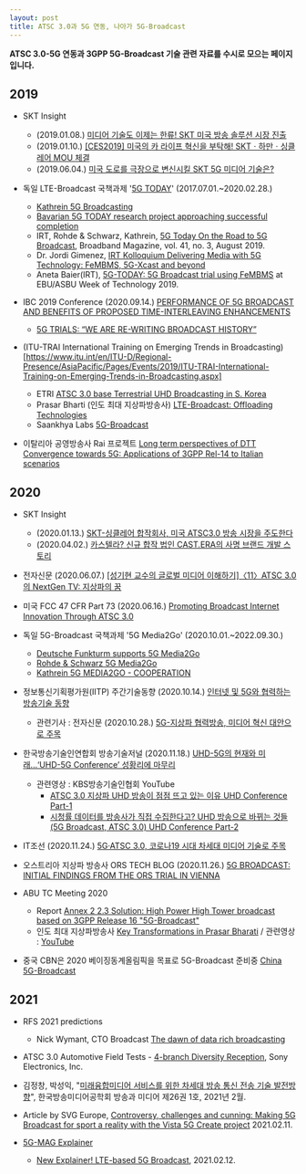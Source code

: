 ```yaml
---
layout: post
title: ATSC 3.0과 5G 연동, 나아가 5G-Broadcast
---
```


**ATSC 3.0-5G 연동과 3GPP 5G-Broadcast 기술 관련 자료를 수시로 모으는 페이지입니다.**

## 2019

* SKT Insight 
   + (2019.01.08.) [미디어 기술도 이제는 한류! SKT 미국 방송 솔루션 시장 진출](https://www.sktinsight.com/111997)
   + (2019.01.10.) [[CES2019] 미국의 카 라이프 혁신을 부탁해! SKTㆍ하만ㆍ싱클레어 MOU 체결](https://www.sktinsight.com/112047)
   + (2019.06.04.) [미국 도로를 극장으로 변신시킬 SKT 5G 미디어 기술은?](https://www.sktinsight.com/116140)


* 독일 LTE-Broadcast 국책과제 '[5G TODAY](https://5g-today.de/?lang=en)' (2017.07.01.~2020.02.28.) 
    + [Kathrein 5G Broadcasting](https://www.kathrein-bca.com/en/references/5g-broadcasting)
    + [Bavarian 5G TODAY research project approaching successful completion](https://www.rohde-schwarz.com/us/about/news-press/all-news/bavarian-5g-today-research-project-approaching-successful-completion-press-release-detailpage_229356-706880.html)
    + IRT, Rohde & Schwarz, Kathrein, [5G Today On the Road to 5G Broadcast](https://www.thescte.eu/resources/downloads/editorial-broadband-journal/august-2019/1496-p76-5g-today-on-the-road-to-5g-broadcast/file), Broadband Magazine, vol. 41, no. 3, August 2019.
    + Dr. Jordi Gimenez, [IRT Kolloquium Delivering Media with 5G Technology: FeMBMS, 5G-Xcast and beyond](https://www.youtube.com/watch?v=WfeaBDZyevI)
    + Aneta Baier(IRT), [5G-TODAY: 5G Broadcast trial using FeMBMS](https://tech.ebu.ch/docs/events/asbu_wot2019/presentations/Day3-slot6-EBU-ASBU-WoT-5G_today-Aneta%20Baier-IRT-2019.pdf) at EBU/ASBU Week of Technology 2019.


* IBC 2019 Conference (2020.09.14.) [PERFORMANCE OF 5G BROADCAST AND BENEFITS OF PROPOSED TIME-INTERLEAVING ENHANCEMENTS
](https://www.ibc.org/technical-papers/performance-of-5g-broadcast-and-benefits-of-proposed-time-interleaving-enhancements/6745.article)
  + [5G TRIALS: “WE ARE RE-WRITING BROADCAST HISTORY”](https://www.ibc.org/trends/5g-today-bavarias-broadcast-trials/5130.article)
  
* (ITU-TRAI International Training on Emerging Trends in Broadcasting)[https://www.itu.int/en/ITU-D/Regional-Presence/AsiaPacific/Pages/Events/2019/ITU-TRAI-International-Training-on-Emerging-Trends-in-Broadcasting.aspx]
   + ETRI [ATSC 3.0 base Terrestrial UHD Broadcasting in S. Korea](https://www.itu.int/en/ITU-D/Regional-Presence/AsiaPacific/SiteAssets/Pages/Events/2019/ITU-TRAI-International-Training-on-Emerging-Trends-in-Broadcasting/Sung_Ik_Park_Speech.pdf)
   + Prasar Bharti (인도 최대 지상파방송사) [LTE-Broadcast: Offloading Technologies](https://www.itu.int/en/ITU-D/Regional-Presence/AsiaPacific/SiteAssets/Pages/Events/2019/ITU-TRAI-International-Training-on-Emerging-Trends-in-Broadcasting/TRAI%20-%20Panel%20Discussions%20-%2010%20Oct%202019%20-%20Jio%20Deck_Makarand%20Pawar.pdf)
   + Saankhya Labs [5G-Broadcast](https://www.itu.int/en/ITU-D/Regional-Presence/AsiaPacific/SiteAssets/Pages/Events/2019/ITU-TRAI-International-Training-on-Emerging-Trends-in-Broadcasting/Parag_Naik_Speech.pdf)

* 이탈리아 공영방송사 Rai 프로젝트 [Long term perspectives of DTT Convergence towards 5G: Applications of 3GPP Rel-14 to Italian scenarios
](http://www.crit.rai.it/CritPortal/progetti/?p=1810)

## 2020

* SKT Insight 
   + (2020.01.13.) [SKT-싱클레어 합작회사, 미국 ATSC3.0 방송 시장을 주도한다](https://www.sktinsight.com/120122)
   + (2020.04.02.) [카스텔라? 신규 합작 법인 CAST.ERA의 사명 브랜드 개발 스토리](https://www.sktinsight.com/121495)

* 전자신문 (2020.06.07.) [[성기현 교수의 글로벌 미디어 이해하기]〈11〉ATSC 3.0의 NextGen TV: 지상파의 꿈](https://m.etnews.com/20200605000140)

* 미국 FCC 47 CFR Part 73 (2020.06.16.) [Promoting Broadcast Internet Innovation Through ATSC 3.0](https://www.govinfo.gov/content/pkg/FR-2020-07-16/pdf/2020-13202.pdf)

* 독일 5G-Broadcast 국책과제 '5G Media2Go' (2020.10.01.~2022.09.30.) 
    + [Deutsche Funkturm supports 5G Media2Go](https://www.dfmg.de/en/sites-for-your-network/site-rental/id-5g-media2go.html)
    + [Rohde & Schwarz 5G Media2Go](https://www.rohde-schwarz.com/us/about/news-press/all-news/rohde-schwarz-5g-media2go-press-release-detailpage_229356-946689.html)
    + [Kathrein 5G MEDIA2GO - COOPERATION](https://www.kathrein-bca.com/en/5g-media2go-cooperation)

* 정보통신기획평가원(IITP) 주간기술동향 (2020.10.14.) [인터넷 및 5G와 협력하는 방송기술 동향](https://www.itfind.or.kr/publication/regular/weeklytrend/weekly/view.do?boardParam1=8022&boardParam2=8022)
   + 관련기사 : 전자신문 (2020.10.28.) [5G-지상파 협력방송, 미디어 혁신 대안으로 주목](https://www.etnews.com/20201028000203)

* 한국방송기술인연합회 방송기술저널 (2020.11.18.) [UHD-5G의 현재와 미래…‘UHD-5G Conference’ 성황리에 마무리](http://journal.kobeta.com/uhd-5g%ec%9d%98-%ed%98%84%ec%9e%ac%ec%99%80-%eb%af%b8%eb%9e%98uhd-5g-conference-%ec%84%b1%ed%99%a9%eb%a6%ac%ec%97%90-%eb%a7%88%eb%ac%b4%eb%a6%ac/)

   + 관련영상 : KBS방송기술인협회 YouTube 
     + [ATSC 3.0 지상파 UHD 방송이 점점 뜨고 있는 이유 UHD Conference Part-1](https://youtu.be/I-SjKsaheBc)
     + [시청률 데이터를 방송사가 직접 수집한다고? UHD 방송으로 바뀌는 것들 (5G Broadcast, ATSC 3.0) UHD Conference Part-2](https://youtu.be/UbXijiHjBcg)

* IT조선 (2020.11.24.) [5G·ATSC 3.0, 코로나19 시대 차세대 미디어 기술로 주목](http://it.chosun.com/site/data/html_dir/2020/11/24/2020112402595.html)

* 오스트리아 지상파 방송사 ORS TECH BLOG (2020.11.26.) [5G BROADCAST: INITIAL FINDINGS FROM THE ORS TRIAL IN VIENNA](https://www.ors.at/en/tech-blog/blog-articles/5g-broadcast-initial-findings-from-the-ors-trial-in-vienna-505/)

* ABU TC Meeting 2020
   + Report [Annex 2 2.3 Solution: High Power High Tower broadcast based on 3GPP Release 16 "5G-Broadcast"](https://www.abu.org.my/wp-content/uploads/2020/11/7-TRANSMISSION.pdf)
   + 인도 최대 지상파방송사 [Key Transformations in Prasar Bharati](https://www.abu.org.my/wp-content/uploads/2020/11/Sunil-Keynote-ppt-DTM-NextGen-TV-sm.pdf) / 관련영상 : [YouTube](https://youtu.be/YMJdwMUSRGU)

* 중국 CBN은 2020 베이징동계올림픽을 목표로 5G-Broadcast 준비중 [China 5G-Broadcast](https://speakerdeck.com/soichi1/china-5g-broadcast)

## 2021

* RFS 2021 predictions 
  + Nick Wymant, CTO Broadcast [The dawn of data rich broadcasting](https://www.rfsworld.com/articles/blog/rfs-2021-predictions)
  
* ATSC 3.0 Automotive Field Tests - [4-branch Diversity Reception](https://www.sony.com/content/dam/sony/landing-pages/whitepaper-atsc30_automotive_field_tests_.pdf), Sony Electronics, Inc.

* 김정창, 박성익, "[미래융합미디어 서비스를 위한 차세대 방송 통신 전송 기술 발전방향](http://www.kibme.org/resources/journal/20210216103106731.pdf)", 한국방송미디어공학회 방송과 미디어 제26권 1호, 2021년 2월.

* Article by SVG Europe, [Controversy, challenges and cunning: Making 5G Broadcast for sport a reality with the Vista 5G Create project](
https://www.svgeurope.org/blog/headlines/controversy-challenges-and-cunning-making-5g-broadcast-for-sport-a-reality-with-the-vista-5g-create-project/) 2021.02.11.

* [5G-MAG Explainer](https://www.5g-mag.com/explainers)
  + [New Explainer! LTE-based 5G Broadcast](https://www.5g-mag.com/post/new-explainer-lte-based-5g-broadcast), 2021.02.12.
